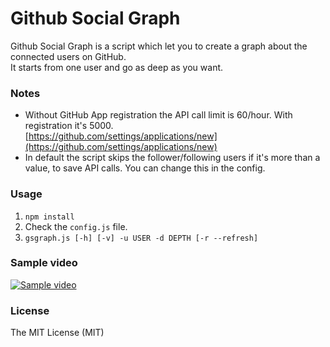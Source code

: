 # Github Social Graph
Github Social Graph is a script which let you to create a graph about the connected users on GitHub.  
It starts from one user and go as deep as you want.

### Notes
- Without GitHub App registration the API call limit is 60/hour. With registration it's 5000.  
[https://github.com/settings/applications/new](https://github.com/settings/applications/new)
- In default the script skips the follower/following users if it's more than a value, to save API calls. You can change this in the config.

### Usage
1. ```npm install```
2. Check the ```config.js``` file.
3. ```gsgraph.js [-h] [-v] -u USER -d DEPTH [-r --refresh]```

### Sample video
[![Sample video](https://img.youtube.com/vi/dsKmlODHeXE/0.jpg)](https://youtu.be/dsKmlODHeXE)

### License
The MIT License (MIT)

